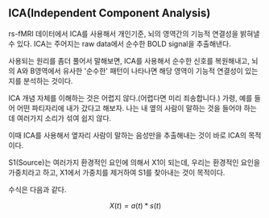 ## ICA(Independent Component Analysis)

rs-fMRI 데이터에서 ICA를 사용해서 개인기준, 뇌의 영역간의 기능적 연결성을 밝혀낼 수 있다. ICA는 주어지는 raw data에서 순수한 BOLD signal을 추출해낸다. 

사용되는 원리를 좀더 풀어서 말해보면, ICA를 사용해서 순수한 신호를 복원해내고, 뇌의 A와 B영역에서 유사한 '순수한' 패턴이 나타나면 해당 영역이 기능적 연결성이 있는지를 분석하는 것이다.

ICA 개념 자체를 이해하는 것은 어렵지 않다.(어렵다면 미리 죄송합니다.) 가령, 예를 들어 어떤 파티자리에 내가 갔다고 해보자. 나는 내 옆의 사람이 말하는 것을 들어야 하는데 여러가지 소리가 섞여 쉽지 않다.

이때 ICA를 사용해서 옆자리 사람이 말하는 음성만을 추출해내는 것이 바로 ICA의 목적이다.

S1(Source)는 여러가지 환경적인 요인에 의해서 X1이 되는데, 우리는 환경적인 요인을 가중치라고 하고, X1에서 가중치를 제거하여 S1를 찾아내는 것이 목적이다.

수식은 다음과 같다.

$$ X(t) = a(t)*s(t) $$ 
